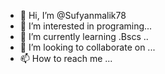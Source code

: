 - 👋 Hi, I’m @Sufyanmalik78
- 👀 I’m interested in programing...
- 🌱 I’m currently learning .Bscs ..
- 💞️ I’m looking to collaborate on ...
- 📫 How to reach me ...

<!---
Sufyanmalik78/Sufyanmalik78 is a ✨ special ✨ repository because its `README.md` (this file) appears on your GitHub profile.
You can click the Preview link to take a look at your changes.
--->
